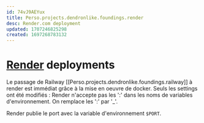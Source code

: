 ```yaml
---
id: 74vJ9AEYux
title: Perso.projects.dendronlike.foundings.render
desc: Render.com deployment 
updated: 1707246825298
created: 1697268783132
---
```



# [Render](http://Reynders.com) deployments

Le passage de Railway [[Perso.projects.dendronlike.foundings.railway]] à render est immédiat grâce à la mise en oeuvre de docker.
Seuls les settings ont été modifiés : Render n'accepte pas les ':' dans les noms de variables d'environnement. On remplace les ':' par '_'.

Render publie le port avec la variable  d'environnement `$PORT`.
